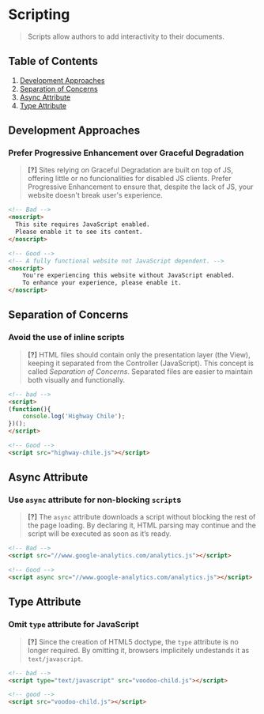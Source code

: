 # Scripting

> Scripts allow authors to add interactivity to their documents.

## Table of Contents

1. [Development Approaches](#development-approaches)
2. [Separation of Concerns](#separation-of-concerns)
3. [Async Attribute](#async-attribute)
4. [Type Attribute](#type-attribute)

## Development Approaches

### Prefer Progressive Enhancement over Graceful Degradation

> **[?]** Sites relying on Graceful Degradation are built on top of JS, offering little or no funcionalities for disabled JS clients. Prefer Progressive Enhancement to ensure that, despite the lack of JS, your website doesn't break user's experience.

```html
<!-- Bad -->
<noscript>
  This site requires JavaScript enabled.
  Please enable it to see its content.
</noscript>

<!-- Good -->
<!-- A fully functional website not JavaScript dependent. -->
<noscript>
    You're experiencing this website without JavaScript enabled.
    To enhance your experience, please enable it.
</noscript>
```

## Separation of Concerns

### Avoid the use of inline scripts

> **[?]** HTML files should contain only the presentation layer (the View), keeping it separated from the Controller (JavaScript). This concept is called *Separation of Concerns*. Separated files are easier to maintain both visually and functionally.

``` html
<!-- bad -->
<script>
(function(){
    console.log('Highway Chile');
})();
</script>

<!-- Good -->
<script src="highway-chile.js"></script>
```

## Async Attribute

### Use `async` attribute for non-blocking `script`s

> **[?]** The `async` attribute downloads a script without blocking the rest of the page loading. By declaring it, HTML parsing may continue and the script will be executed as soon as it’s ready.

```html
<!-- Bad -->
<script src="//www.google-analytics.com/analytics.js"></script>

<!-- Good -->
<script async src="//www.google-analytics.com/analytics.js"></script>
 ```

## Type Attribute

### Omit `type` attribute for JavaScript

> **[?]** Since the creation of HTML5 doctype, the `type` attribute is no longer required. By omitting it, browsers implicitely undestands it as `text/javascript`.

```html
<!-- bad -->
<script type="text/javascript" src="voodoo-child.js"></script>

<!-- good -->
<script src="voodoo-child.js"></script>
```
